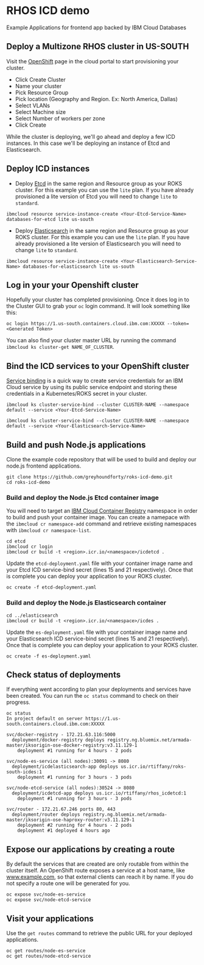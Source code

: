 # RHOS ICD demo
Example Applications for frontend app backed by IBM Cloud Databases

##  Deploy a Multizone RHOS cluster in US-SOUTH
Visit the [OpenShift](https://cloud.ibm.com/kubernetes/clusters?platformType=openshift) page in the cloud portal to start provisioning your cluster.  
 - Click Create Cluster
 - Name your cluster
 - Pick Resource Group
 - Pick location (Geography and Region. Ex: North America, Dallas) 
 - Select VLANs
 - Select Machine size
 - Select Number of workers per zone
 - Click Create 

While the cluster is deploying, we'll go ahead and deploy a few ICD instances. In this case we'll be deploying an instance of Etcd and Elasticsearch. 

## Deploy ICD instances
 - Deploy [Etcd](https://cloud.ibm.com/catalog/services/databases-for-etcd) in the same region and Resource group as your ROKS cluster. For this example you can use the `lite` plan. If you have already provisioned a lite version of Etcd you will need to change `lite` to `standard`.

```
ibmcloud resource service-instance-create <Your-Etcd-Service-Name> databases-for-etcd lite us-south
```

 - Deploy [Elasticsearch](https://cloud.ibm.com/catalog/services/databases-for-elasticsearch) in the same region and Resource group as your ROKS cluster. For this example you can use the `lite` plan. If you have already provisioned a lite version of Elasticsearch you will need to change `lite` to `standard`.

```
ibmcloud resource service-instance-create <Your-Elasticsearch-Service-Name> databases-for-elasticsearch lite us-south
```

## Log in your your Openshift cluster
Hopefully your cluster has completed provisioning. Once it does log in to the Cluster GUI to grab your `oc` login command. It will look something like this:

```
oc login https://1.us-south.containers.cloud.ibm.com:XXXXX --token=<Generated Token>
```

You can also find your cluster master URL by running the command `ibmcloud ks cluster-get NAME_OF_CLUSTER`.

## Bind the ICD services to your OpenShift cluster
[Service binding](https://cloud.ibm.com/docs/containers?topic=containers-service-binding#bind-services) is a quick way to create service credentials for an IBM Cloud service by using its public service endpoint and storing these credentials in a Kubernetes/ROKS secret in your cluster.

```
ibmcloud ks cluster-service-bind --cluster CLUSTER-NAME --namespace default --service <Your-Etcd-Service-Name>

ibmcloud ks cluster-service-bind --cluster CLUSTER-NAME --namespace default --service <Your-Elasticsearch-Service-Name>
```

## Build and push Node.js applications
Clone the example code repository that will be used to build and deploy our node.js frontend applications. 

```
git clone https://github.com/greyhoundforty/roks-icd-demo.git
cd roks-icd-demo
```

### Build and deploy the Node.js Etcd container image
You will need to target an [IBM Cloud Container Registry](https://cloud.ibm.com/docs/services/Registry?topic=registry-getting-started#getting-started) namespace in order to build and push your container image. You can create a namepace with the `ibmcloud cr namespace-add` command and retrieve existing namespaces with `ibmcloud cr namespace-list`. 

```
cd etcd
ibmcloud cr login 
ibmcloud cr build -t <region>.icr.io/<namespace>/icdetcd .
```

Update the `etcd-deployment.yaml` file with your container image name and your Etcd ICD service-bind secret (lines 15 and 21 respectively). Once that is complete you can deploy your application to your ROKS cluster. 

```
oc create -f etcd-deployment.yaml
```

### Build and deploy the Node.js Elasticsearch container 

```
cd ../elasticsearch
ibmcloud cr build -t <region>.icr.io/<namespace>/icdes .
```

Update the `es-deployment.yaml` file with your container image name and your Elasticsearch ICD service-bind secret (lines 15 and 21 respectively). Once that is complete you can deploy your application to your ROKS cluster. 

```
oc create -f es-deployment.yaml
```

## Check status of deployments
If everything went according to plan your deployments and services have been created. You can run the `oc status` command to check on their progress.

```
oc status
In project default on server https://1.us-south.containers.cloud.ibm.com:XXXXX

svc/docker-registry - 172.21.63.116:5000
  deployment/docker-registry deploys registry.ng.bluemix.net/armada-master/iksorigin-ose-docker-registry:v3.11.129-1
    deployment #1 running for 4 hours - 2 pods

svc/node-es-service (all nodes):30091 -> 8080
  deployment/icdelasticsearch-app deploys us.icr.io/rtiffany/roks-south-icdes:1
    deployment #1 running for 3 hours - 3 pods

svc/node-etcd-service (all nodes):30524 -> 8080
  deployment/icdetcd-app deploys us.icr.io/rtiffany/rhos_icdetcd:1
    deployment #1 running for 3 hours - 3 pods

svc/router - 172.21.67.246 ports 80, 443
  deployment/router deploys registry.ng.bluemix.net/armada-master/iksorigin-ose-haproxy-router:v3.11.129-1
    deployment #2 running for 4 hours - 2 pods
    deployment #1 deployed 4 hours ago
```

## Expose our applications by creating a route
By default the services that are created are only routable from within the cluster itself. An OpenShift route exposes a service at a host name, like www.example.com, so that external clients can reach it by name. If you do not specify a route one will be generated for you. 

```
oc expose svc/node-es-service
oc expose svc/node-etcd-service
```

## Visit your applications
Use the `get routes` command to retrieve the public URL for your deployed applications.

```
oc get routes/node-es-service
oc get routes/node-etcd-service
```
